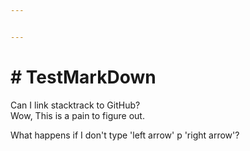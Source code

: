 ```yaml
---


---
```


<h1 id="testmarkdown"># TestMarkDown</h1>
<p>
Can I link stacktrack to GitHub?<br>
Wow, This is a pain to figure out.
</p>
What happens if I don't type 'left arrow' p 'right arrow'?


<!--stackedit_data:
eyJoaXN0b3J5IjpbLTcxNTkxMjg5NF19
-->